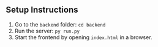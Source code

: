 ## Setup Instructions

1. Go to the `backend` folder: `cd backend`
2. Run the server: `py run.py`
3. Start the frontend by opening `index.html` in a browser.
